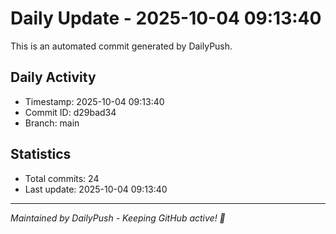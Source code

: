 # Daily Update - 2025-10-04 09:13:40

This is an automated commit generated by DailyPush.

## Daily Activity
- Timestamp: 2025-10-04 09:13:40
- Commit ID: d29bad34
- Branch: main

## Statistics
- Total commits: 24
- Last update: 2025-10-04 09:13:40

---
*Maintained by DailyPush - Keeping GitHub active! 🚀*
